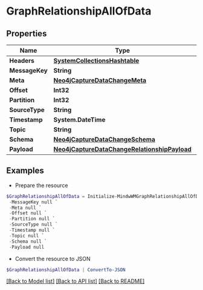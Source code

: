 # GraphRelationshipAllOfData
## Properties

Name | Type | Description | Notes
------------ | ------------- | ------------- | -------------
**Headers** | [**SystemCollectionsHashtable**](.md) |  | 
**MessageKey** | **String** |  | 
**Meta** | [**Neo4jCaptureDataChangeMeta**](Neo4jCaptureDataChangeMeta.md) |  | 
**Offset** | **Int32** |  | 
**Partition** | **Int32** |  | 
**SourceType** | **String** |  | 
**Timestamp** | **System.DateTime** |  | 
**Topic** | **String** |  | 
**Schema** | [**Neo4jCaptureDataChangeSchema**](Neo4jCaptureDataChangeSchema.md) |  | 
**Payload** | [**Neo4jCaptureDataChangeRelationshipPayload**](Neo4jCaptureDataChangeRelationshipPayload.md) |  | 

## Examples

- Prepare the resource
```powershell
$GraphRelationshipAllOfData = Initialize-MindwWMGraphRelationshipAllOfData  -Headers null `
 -MessageKey null `
 -Meta null `
 -Offset null `
 -Partition null `
 -SourceType null `
 -Timestamp null `
 -Topic null `
 -Schema null `
 -Payload null
```

- Convert the resource to JSON
```powershell
$GraphRelationshipAllOfData | ConvertTo-JSON
```

[[Back to Model list]](../README.md#documentation-for-models) [[Back to API list]](../README.md#documentation-for-api-endpoints) [[Back to README]](../README.md)

